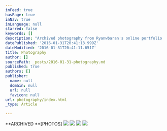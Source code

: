 ```yaml
---
inFeed: true
hasPage: true
inNav: true
inLanguage: null
starred: false
keywords: []
description: "Archived photography from Ryanwbaran's online portfolio | Photography art | GoToProDesign"
datePublished: '2016-01-31T20:41:13.999Z'
dateModified: '2016-01-31T20:41:11.651Z'
title: Photography
author: []
sourcePath: _posts/2016-01-31-photography.md
published: true
authors: []
publisher:
  name: null
  domain: null
  url: null
  favicon: null
url: photography/index.html
_type: Article

---
```

**ARCHIVED **\[PHOTOS\]
![](https://the-grid-user-content.s3-us-west-2.amazonaws.com/f28f349d-89fb-4add-bdb6-395c37b7a6ff.jpg)
![](https://the-grid-user-content.s3-us-west-2.amazonaws.com/353e284e-0919-456a-b66f-e55e45e3882c.jpg)
![](https://the-grid-user-content.s3-us-west-2.amazonaws.com/b9b72262-b24a-4fd5-a92d-b767475ccd6d.jpg)
![](https://the-grid-user-content.s3-us-west-2.amazonaws.com/ef147258-bcb3-4aed-aa9f-b7cd4001a83b.jpg)